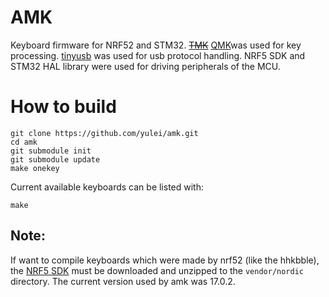 # AMK 
Keyboard firmware for NRF52 and STM32. 
~~[TMK](https://github.com/tmk/tmk_keyboard.git)~~ [QMK](https://github.com/qmk/qmk_firmware)was used for key processing.
[tinyusb](https://github.com/hathach/tinyusb.git) was used for usb protocol handling.
NRF5 SDK and STM32 HAL library were used for driving peripherals of the MCU.

# How to build

```
git clone https://github.com/yulei/amk.git
cd amk
git submodule init
git submodule update
make onekey
```

Current available keyboards can be listed with:

```
make
```

## Note:
If want to compile keyboards which were made by nrf52 (like the hhkbble), the [NRF5 SDK](https://www.nordicsemi.com/Software-and-Tools/Software/nRF5-SDK) must be downloaded and unzipped to the ```vendor/nordic``` directory. The current version used by amk was 17.0.2.
